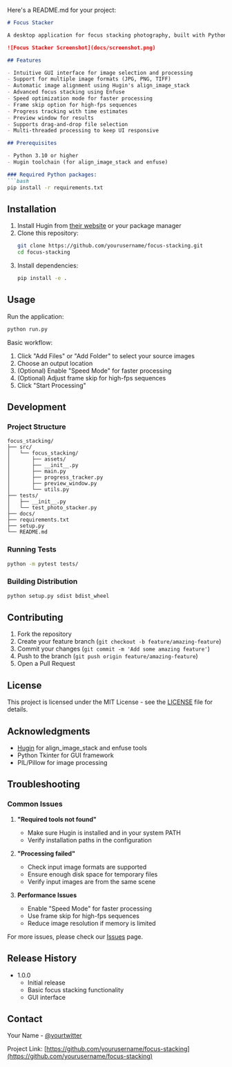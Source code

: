 Here's a README.md for your project:

```markdown
# Focus Stacker

A desktop application for focus stacking photography, built with Python and Tkinter. This tool helps photographers combine multiple images taken at different focus distances to create a single image with greater depth of field.

![Focus Stacker Screenshot](docs/screenshot.png)

## Features

- Intuitive GUI interface for image selection and processing
- Support for multiple image formats (JPG, PNG, TIFF)
- Automatic image alignment using Hugin's align_image_stack
- Advanced focus stacking using Enfuse
- Speed optimization mode for faster processing
- Frame skip option for high-fps sequences
- Progress tracking with time estimates
- Preview window for results
- Supports drag-and-drop file selection
- Multi-threaded processing to keep UI responsive

## Prerequisites

- Python 3.10 or higher
- Hugin toolchain (for align_image_stack and enfuse)

### Required Python packages:
```bash
pip install -r requirements.txt
```

## Installation

1. Install Hugin from [their website](http://hugin.sourceforge.net/) or your package manager
2. Clone this repository:
   ```bash
   git clone https://github.com/yourusername/focus-stacking.git
   cd focus-stacking
   ```
3. Install dependencies:
   ```bash
   pip install -e .
   ```

## Usage

Run the application:
```bash
python run.py
```

Basic workflow:
1. Click "Add Files" or "Add Folder" to select your source images
2. Choose an output location
3. (Optional) Enable "Speed Mode" for faster processing
4. (Optional) Adjust frame skip for high-fps sequences
5. Click "Start Processing"

## Development

### Project Structure
```
focus_stacking/
├── src/
│   └── focus_stacking/
│       ├── assets/
│       ├── __init__.py
│       ├── main.py
│       ├── progress_tracker.py
│       ├── preview_window.py
│       └── utils.py
├── tests/
│   ├── __init__.py
│   └── test_photo_stacker.py
├── docs/
├── requirements.txt
├── setup.py
└── README.md
```

### Running Tests
```bash
python -m pytest tests/
```

### Building Distribution
```bash
python setup.py sdist bdist_wheel
```

## Contributing

1. Fork the repository
2. Create your feature branch (`git checkout -b feature/amazing-feature`)
3. Commit your changes (`git commit -m 'Add some amazing feature'`)
4. Push to the branch (`git push origin feature/amazing-feature`)
5. Open a Pull Request

## License

This project is licensed under the MIT License - see the [LICENSE](LICENSE) file for details.

## Acknowledgments

- [Hugin](http://hugin.sourceforge.net/) for align_image_stack and enfuse tools
- Python Tkinter for GUI framework
- PIL/Pillow for image processing

## Troubleshooting

### Common Issues

1. **"Required tools not found"**
   - Make sure Hugin is installed and in your system PATH
   - Verify installation paths in the configuration

2. **"Processing failed"**
   - Check input image formats are supported
   - Ensure enough disk space for temporary files
   - Verify input images are from the same scene

3. **Performance Issues**
   - Enable "Speed Mode" for faster processing
   - Use frame skip for high-fps sequences
   - Reduce image resolution if memory is limited

For more issues, please check our [Issues](https://github.com/yourusername/focus-stacking/issues) page.

## Release History

* 1.0.0
    * Initial release
    * Basic focus stacking functionality
    * GUI interface

## Contact

Your Name - [@yourtwitter](https://twitter.com/yourtwitter)

Project Link: [https://github.com/yourusername/focus-stacking](https://github.com/yourusername/focus-stacking)
```
